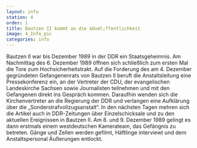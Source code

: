 ```yaml
---
layout: info
station: 4
order: 1
title: Bautzen II kommt an die &Ouml;ffentlichkeit
image: 4_Info_pic
categories: info
---
```

Bautzen II war bis Dezember 1989 in der DDR ein Staatsgeheimnis. Am Nachmittag des 6. Dezember 1989 &ouml;ffnen sich schlie&szlig;lich zum ersten Mal die Tore zum Hochsicherheitstrakt. Auf die Forderung des am 4. Dezember gegr&uuml;ndeten Gefangenenrats von Bautzen II beruft die Anstaltsleitung eine Pressekonferenz ein, an der Vertreter der CDU, der evangelischen Landeskirche Sachsen sowie Journalisten teilnehmen und mit den Gefangenen direkt ins Gespr&auml;ch kommen. Daraufhin wenden sich die Kirchenvertreter an die Regierung der DDR und verlangen eine Aufkl&auml;rung &uuml;ber die &bdquo;Sonderstrafvollzugsanstalt&ldquo;. In den n&auml;chsten Tagen mehren sich die Artikel auch in DDR-Zeitungen &uuml;ber Einzelschicksale und zu den aktuellen Ereignissen in Bautzen II. Am 8. und 9. Dezember 1989 gelingt es dann erstmals einem westdeutschen Kamerateam, das Gef&auml;ngnis zu betreten. G&auml;nge und Zellen werden gefilmt, H&auml;ftlinge interviewt und dem Anstaltspersonal &Auml;u&szlig;erungen entlockt.